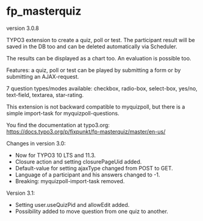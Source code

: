 # fp_masterquiz

version 3.0.8

TYPO3 extension to create a quiz, poll or test. The participant result will be saved in the DB too and can be deleted automatically via Scheduler.

The results can be displayed as a chart too. An evaluation is possible too.

Features: a quiz, poll or test can be played by submitting a form or by submitting an AJAX-request.

7 question types/modes available: checkbox, radio-box, select-box, yes/no, text-field, textarea, star-rating.

This extension is not backward compatible to myquizpoll, but there is a simple import-task for myquizpoll-questions.

You find the documentation at typo3.org: https://docs.typo3.org/p/fixpunkt/fp-masterquiz/master/en-us/

Changes in version 3.0:
- Now for TYPO3 10 LTS and 11.3.
- Closure action and setting closurePageUid added.
- Default-value for setting ajaxType changed from POST to GET.
- Language of a participant and his answers changed to -1.
- Breaking: myquizpoll-import-task removed.

Version 3.1:
- Setting user.useQuizPid and allowEdit added.
- Possibility added to move question from one quiz to another.
